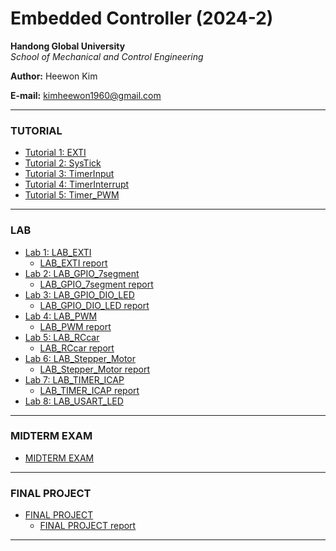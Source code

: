 # Embedded Controller (2024-2)

**Handong Global University**  
_School of Mechanical and Control Engineering_

**Author:** Heewon Kim

**E-mail:** kimheewon1960@gmail.com

---
### TUTORIAL
- [Tutorial 1: EXTI](https://github.com/KHW0619/Embedded-Controller/tree/master/Tutorial/TU_EXTI)
- [Tutorial 2: SysTick](https://github.com/KHW0619/Embedded-Controller/tree/master/Tutorial/TU_SysTick)
- [Tutorial 3: TimerInput](https://github.com/KHW0619/Embedded-Controller/tree/master/Tutorial/TU_TimerInput)
- [Tutorial 4: TimerInterrupt](https://github.com/KHW0619/Embedded-Controller/tree/master/Tutorial/TU_TimerInterrupt)
- [Tutorial 5: Timer_PWM](https://github.com/KHW0619/Embedded-Controller/tree/master/Tutorial/TU_Timer_PWM)
---
### LAB
- [Lab 1: LAB_EXTI](https://github.com/KHW0619/Embedded-Controller/tree/master/LAB/LAB_EXTI)
    - [LAB_EXTI report](https://github.com/KHW0619/Embedded-Controller/blob/master/LAB/LAB_EXTI/report/LAB_EXTI_SysTick.md)
- [Lab 2: LAB_GPIO_7segment](https://github.com/KHW0619/Embedded-Controller/tree/master/LAB/LAB_GPIO_7segment)
    - [LAB_GPIO_7segment report](https://github.com/KHW0619/Embedded-Controller/blob/master/LAB/LAB_GPIO_7segment/report/LAB_GPIO_7segment_22200235_HeewonKim.md)
- [Lab 3: LAB_GPIO_DIO_LED](https://github.com/KHW0619/Embedded-Controller/tree/master/LAB/LAB_GPIO_DIO_LED)
    - [LAB_GPIO_DIO_LED report](https://github.com/KHW0619/Embedded-Controller/blob/master/LAB/LAB_GPIO_DIO_LED/report/LAB_GPIO_22200235_%EA%B9%80%ED%9D%AC%EC%9B%90.md)
- [Lab 4: LAB_PWM](https://github.com/KHW0619/Embedded-Controller/tree/master/LAB/LAB_PWM)
    - [LAB_PWM report](https://github.com/KHW0619/Embedded-Controller/blob/master/LAB/LAB_PWM/report/LAB_PWM_22200235_heewonkim.md)
- [Lab 5: LAB_RCcar](https://github.com/KHW0619/Embedded-Controller/tree/master/LAB/LAB_RCcar)
    - [LAB_RCcar report](https://github.com/KHW0619/Embedded-Controller/blob/master/LAB/LAB_RCcar/report/LAB_RCcar.md)
- [Lab 6: LAB_Stepper_Motor](https://github.com/KHW0619/Embedded-Controller/tree/master/LAB/LAB_Stepper_Motor)
    - [LAB_Stepper_Motor report](https://github.com/KHW0619/Embedded-Controller/blob/master/LAB/LAB_Stepper_Motor/report/LAB_Stepper_Motor_22200235_heewonkim.md)
- [Lab 7: LAB_TIMER_ICAP](https://github.com/KHW0619/Embedded-Controller/tree/master/LAB/LAB_TIMER_ICAP)
    - [LAB_TIMER_ICAP report](https://github.com/KHW0619/Embedded-Controller/blob/master/LAB/LAB_TIMER_ICAP/report/LAB_TIMER_ICAP_22200235_heewonkim.md)
- [Lab 8: LAB_USART_LED](https://github.com/KHW0619/Embedded-Controller/tree/master/LAB/LAB_USART_LED)
---
### MIDTERM EXAM
- [MIDTERM EXAM](https://github.com/KHW0619/Embedded-Controller/tree/master/LAB/TEST1)
---
### FINAL PROJECT
- [FINAL PROJECT](https://github.com/KHW0619/Embedded-Controller/tree/master/LAB/final_project)
    - [FINAL PROJECT report](https://github.com/KHW0619/Embedded-Controller/blob/master/LAB/final_project/report/LAB_Final_21900179_%EA%B9%80%EC%A2%85%ED%98%84_22200235_%EA%B9%80%ED%9D%AC%EC%9B%90.md)
---
